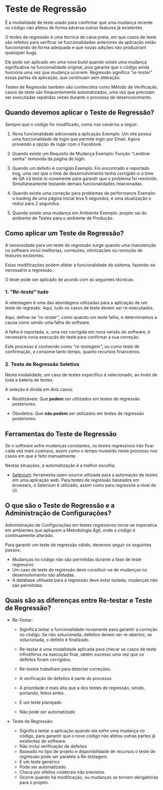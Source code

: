 # Teste de Regressão

É a modalidade de teste usado para confirmar que uma mudança recente no código não afetou de forma adversa outras features já existentes.

O testes de regressão é uma técnica de  caixa preta, em que casos de teste são refeitos para verificar se funcionalidades anteriores da aplicação estão funcionando de forma adequada e que novas adições não produziram quaisquer bugs.

Ele pode ser aplicado em uma nova build quando existe uma mudança significativa na funcionalidade original, pois garante que o código ainda funciona uma vez que mudança ocorrem. Regressão significa *"re-testar"* essas partes da aplicação, que continuam sem alteração.

Testes de Regressão também são conhecidos como Método de Verificação, casos de teste são frequentemente automatizados, uma vez que precisam ser executadas repetidas vezes durante o processo de desenvolvimento.

## Quando devemos aplicar o Teste de Regressão?

Sempre que o código for modificado, como nos cenários a seguir:

1. Nova funcionalidade adicionada a aplicação
   Exemplo: Um site possui uma funcionalidade de login que permite login por Email. Agora provendo a opção de logar com o Facebook.

2. Quando existe um Requisito de Mudança
   Exemplo:
   Função "Lembrar senha" removida da página de login.

3. Quando um defeito é corrigido
   Exemplo:
   Foi encontrado e reportado bug, uma vez que o time de desenvolvimento tenha corrigido-o o time de QA irá testá-lo novamente para garantir que o problema foi resolvido. Simultaneamente testando demais funcionalidades relacionadas.

4. Quando existe uma correção para problemas de performance
   Exemplo: o loading de uma página inicial leva 5 segundos, e uma atualização o reduz para 2 segundos.

5. Quando existe uma mudança em Ambiente
   Exemplo: projeto sai do ambiente de Testes para o ambiente de Produção.

## Como aplicar um Teste de Regressão?

A necessidade para um teste de regressão surge quando uma manutenção no software inclúi melhorias, correções, otimizações ou remoção de features existentes.

Estas modificações podem afetar a funcionalidade do sistema, fazendo-se necessário a regressão.

O teste pode ser aplicado de acordo com as seguintes técnicas:

### 1. *"Re-testa"* tudo

A retestagem é uma das abordagens utilizadas para a aplicação de um teste de regresão.   Aqui, tudo os casos de teste devem ser re-executados.

Aqui, define-se *"re-testar"*, como quando um teste falha, e determinamos a causa como sendo uma falha de software.

A falha é reportada, e, uma vez corrigida em nova versão do software, é necessário nova execução do teste para confirmar a sua correção.

Este processo é conhecido como *"re-testagem"*, ou como teste de confirmação, e consome tanto tempo, quanto recursos financeiros.

### 2. Teste de Regressão Seletivo

Nesta modalidade, um caso de testes específico é selecionado, ao invés de toda a bateria de testes.

A seleção é divida em dois casos:

- Reutilizáveis:
      Que **podem** ser utilizados em testes de regressão posteriores.

- Obsoletos:
      Que **não podem** ser utilizados em testes de regressão posteriores.

## Ferramentas do Teste de Regressão

Se o software sofre mudanças constantes, os testes regressivos irão ficar cada vez mais custosos, assim como o tempo investido neste processo nos casos em que é feito manualmente.

Nestas situações, a automatização é a melhor escolha.

- [Selenium](https://www.seleniumhq.org/): ferramenta open-source utilizada para a automação de testes em uma aplicação web. Para testes de regressão baseados em browsers, o Selenium é utilizado, assim como para regressõe a nível de UI.

## O que são o Teste de Regressão e a Administração de Configurações?

Administração de Configurações em testes regressivos torna-se imperativa em ambientes que apliquem a Metodologia Ágil, onde o código é continuamente alterado.

Para garantir um teste de regressão válido, devemos seguir os seguintes passos:

- Mudanças no código não são permitidas durante a fase de teste regressivo.
- Um caso de teste de regressão deve constituir-se de mudanças no desenvolvimento não afetadas.
- A database utilisada para a regressão deve estar isolada, mudanças não são permitidas.

## Quais são as diferenças entre Re-testar e Teste de Regressão?

- Re-Testar:
  - Significa testar a funcionalidade novamente para garantir a correção no código. Se não solucionada, defeitos devem ser re-abertos, se solucionada, o defeito é finalizado.

  - Re-testar é uma modalidade aplicada para checar se casos de teste infrutíferos na execução final, obtém sucesso uma vez que os defeitos foram corrigidos.
  - Re-testes trabalham para detectar correções.
  - A verificação de defeitos é parte do processo.
  - A prioridade é mais alta que a dos testes de regressão, sendo, portando, feitos antes.
  - É um teste planejado
  - Não pode ser automatizado

- Teste de Regressão:
  - Significa testar a aplicação quando ela sofre uma mudança no código, para garantir que o novo código não afetou outras partes já existentes do software.
  - Não inclui verificação de defeitos
  - Baseado no tipo de projeto e disponibilidade de recursos o teste de regressão pode ser paralelo a Re-testagem.
  - É um teste genérico
  - Pode ser automatizado.
  - Checa por efeitos colaterais não previstos.
  - Ocorre quando há modificação, ou mudanças se tornam obrigatórias para o projeto.
